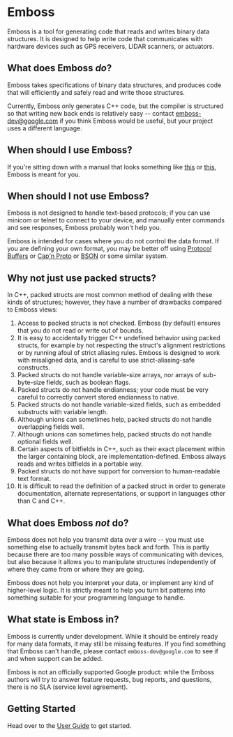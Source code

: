 # Emboss

Emboss is a tool for generating code that reads and writes binary data
structures.  It is designed to help write code that communicates with hardware
devices such as GPS receivers, LIDAR scanners, or actuators.

## What does Emboss *do*?

Emboss takes specifications of binary data structures, and produces code that
will efficiently and safely read and write those structures.

Currently, Emboss only generates C++ code, but the compiler is structured so
that writing new back ends is relatively easy -- contact emboss-dev@google.com
if you think Emboss would be useful, but your project uses a different language.


## When should I use Emboss?

If you're sitting down with a manual that looks something like
[this](http://www.novatel.com/assets/Documents/Manuals/om-20000094.pdf) or
[this](http://www.u-blox.com/images/downloads/Product_Docs/u-blox6_ReceiverDescriptionProtocolSpec_%28GPS.G6-SW-10018%29.pdf),
Emboss is meant for you.


## When should I not use Emboss?

Emboss is not designed to handle text-based protocols; if you can use minicom or
telnet to connect to your device, and manually enter commands and see responses,
Emboss probably won't help you.

Emboss is intended for cases where you do not control the data format.  If you
are defining your own format, you may be better off using [Protocol
Buffers](https://developers.google.com/protocol-buffers/) or [Cap'n
Proto](https://capnproto.org/) or [BSON](http://bsonspec.org/) or some similar
system.


## Why not just use packed structs?

In C++, packed structs are most common method of dealing with these kinds of
structures; however, they have a number of drawbacks compared to Emboss views:

1.  Access to packed structs is not checked.  Emboss (by default) ensures that
    you do not read or write out of bounds.
2.  It is easy to accidentally trigger C++ undefined behavior using packed
    structs, for example by not respecting the struct's alignment restrictions
    or by running afoul of strict aliasing rules.  Emboss is designed to work
    with misaligned data, and is careful to use strict-aliasing-safe constructs.
3.  Packed structs do not handle variable-size arrays, nor arrays of
    sub-byte-size fields, such as boolean flags.
4.  Packed structs do not handle endianness; your code must be very careful to
    correctly convert stored endianness to native.
5.  Packed structs do not handle variable-sized fields, such as embedded
    substructs with variable length.
6.  Although unions can sometimes help, packed structs do not handle overlapping
    fields well.
7.  Although unions can sometimes help, packed structs do not handle optional
    fields well.
8.  Certain aspects of bitfields in C++, such as their exact placement within
    the larger containing block, are implementation-defined.  Emboss always
    reads and writes bitfields in a portable way.
9.  Packed structs do not have support for conversion to human-readable text
    format.
10. It is difficult to read the definition of a packed struct in order to
    generate documentation, alternate representations, or support in languages
    other than C and C++.


## What does Emboss *not* do?

Emboss does not help you transmit data over a wire -- you must use something
else to actually transmit bytes back and forth.  This is partly because there
are too many possible ways of communicating with devices, but also because it
allows you to manipulate structures independently of where they came from or
where they are going.

Emboss does not help you interpret your data, or implement any kind of
higher-level logic.  It is strictly meant to help you turn bit patterns into
something suitable for your programming language to handle.


## What state is Emboss in?

Emboss is currently under development.  While it should be entirely ready for
many data formats, it may still be missing features.  If you find something that
Emboss can't handle, please contact `emboss-dev@google.com` to see if and when
support can be added.

Emboss is not an officially supported Google product: while the Emboss authors
will try to answer feature requests, bug reports, and questions, there is no SLA
(service level agreement).


## Getting Started

Head over to the [User Guide](g3doc/guide.md) to get started.
